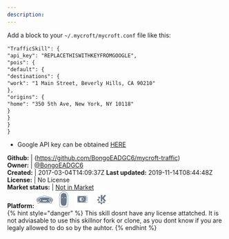 ```yaml
---
description: 
---
```

Add a block to your `~/.mycroft/mycroft.conf` file like this:

```
"TrafficSkill": {
"api_key": "REPLACETHISWITHKEYFROMGOOGLE",
"pois": {
"default": {
"destinations": {
"work": "1 Main Street, Beverly Hills, CA 90210"
},
"origins": {
"home": "350 5th Ave, New York, NY 10118"
}
}
}
}
```
* Google API key can be obtained [HERE](https://developers.google.com/maps/documentation/directions/start#get-a-key)

**Github:** | (https://github.com/BongoEADGC6/mycroft-traffic)  
**Owner:** | [@BongoEADGC6](https://github.com/BongoEADGC6)  
**Created:** | 2017-03-04T14:09:37Z  **Last updated:** 2019-11-14T08:44:48Z  
**License:** | No License  
**Market status:** | [Not in Market](https://market.mycroft.ai/skill/)  
**Platform:**   ![](.gitbook/assets/mark-1-icon.png)  ![](.gitbook/assets/mark-2-icon.png)  ![](.gitbook/assets/picroft-icon.png)  ![](.gitbook/assets/kde.png)   
{% hint style="danger" %}
This skill dosnt have any license attatched. It is not adviasable to use this skillnor fork or clone, as you dont know if you are legaly allowed to do so by the auhtor.
{% endhint %}
